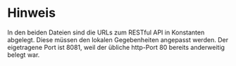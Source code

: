 # Hinweis
In den beiden Dateien sind die URLs zum RESTful API in Konstanten abgelegt. Diese müssen den lokalen Gegebenheiten angepasst werden.
Der eigetragene Port ist 8081, weil der übliche http-Port 80 bereits anderweitig belegt war.
